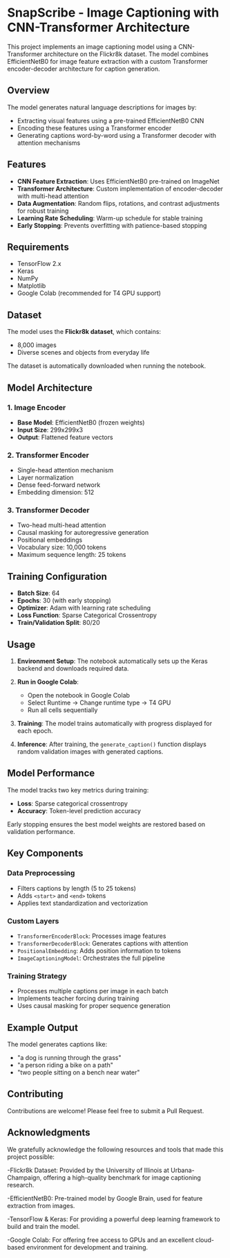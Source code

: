 # SnapScribe - Image Captioning with CNN-Transformer Architecture

This project implements an image captioning model using a CNN-Transformer architecture on the Flickr8k dataset. The model combines EfficientNetB0 for image feature extraction with a custom Transformer encoder-decoder architecture for caption generation.

## Overview

The model generates natural language descriptions for images by:
- Extracting visual features using a pre-trained EfficientNetB0 CNN
- Encoding these features using a Transformer encoder
- Generating captions word-by-word using a Transformer decoder with attention mechanisms

## Features

- **CNN Feature Extraction**: Uses EfficientNetB0 pre-trained on ImageNet
- **Transformer Architecture**: Custom implementation of encoder-decoder with multi-head attention
- **Data Augmentation**: Random flips, rotations, and contrast adjustments for robust training
- **Learning Rate Scheduling**: Warm-up schedule for stable training
- **Early Stopping**: Prevents overfitting with patience-based stopping

## Requirements

- TensorFlow 2.x
- Keras
- NumPy
- Matplotlib
- Google Colab (recommended for T4 GPU support)

## Dataset

The model uses the **Flickr8k dataset**, which contains:
- 8,000 images
- Diverse scenes and objects from everyday life

The dataset is automatically downloaded when running the notebook.

## Model Architecture

### 1. Image Encoder
- **Base Model**: EfficientNetB0 (frozen weights)
- **Input Size**: 299x299x3
- **Output**: Flattened feature vectors

### 2. Transformer Encoder
- Single-head attention mechanism
- Layer normalization
- Dense feed-forward network
- Embedding dimension: 512

### 3. Transformer Decoder
- Two-head multi-head attention
- Causal masking for autoregressive generation
- Positional embeddings
- Vocabulary size: 10,000 tokens
- Maximum sequence length: 25 tokens

## Training Configuration

- **Batch Size**: 64
- **Epochs**: 30 (with early stopping)
- **Optimizer**: Adam with learning rate scheduling
- **Loss Function**: Sparse Categorical Crossentropy
- **Train/Validation Split**: 80/20

## Usage

1. **Environment Setup**: The notebook automatically sets up the Keras backend and downloads required data.

2. **Run in Google Colab**: 
   - Open the notebook in Google Colab
   - Select Runtime → Change runtime type → T4 GPU
   - Run all cells sequentially

3. **Training**: The model trains automatically with progress displayed for each epoch.

4. **Inference**: After training, the `generate_caption()` function displays random validation images with generated captions.

## Model Performance

The model tracks two key metrics during training:
- **Loss**: Sparse categorical crossentropy
- **Accuracy**: Token-level prediction accuracy

Early stopping ensures the best model weights are restored based on validation performance.

## Key Components

### Data Preprocessing
- Filters captions by length (5 to 25 tokens)
- Adds `<start>` and `<end>` tokens
- Applies text standardization and vectorization

### Custom Layers
- `TransformerEncoderBlock`: Processes image features
- `TransformerDecoderBlock`: Generates captions with attention
- `PositionalEmbedding`: Adds position information to tokens
- `ImageCaptioningModel`: Orchestrates the full pipeline

### Training Strategy
- Processes multiple captions per image in each batch
- Implements teacher forcing during training
- Uses causal masking for proper sequence generation

## Example Output

The model generates captions like:
- "a dog is running through the grass"
- "a person riding a bike on a path"
- "two people sitting on a bench near water"

## Contributing
Contributions are welcome! Please feel free to submit a Pull Request.

## Acknowledgments

We gratefully acknowledge the following resources and tools that made this project possible:

-Flickr8k Dataset: Provided by the University of Illinois at Urbana-Champaign, offering a high-quality benchmark for image captioning research.

-EfficientNetB0: Pre-trained model by Google Brain, used for feature extraction from images.

-TensorFlow & Keras: For providing a powerful deep learning framework to build and train the model.

-Google Colab: For offering free access to GPUs and an excellent cloud-based environment for development and training.

